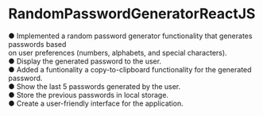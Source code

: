 # RandomPasswordGeneratorReactJS </br>

● Implemented a random password generator functionality that generates passwords based </br>
on user preferences (numbers, alphabets, and special characters). </br>
● Display the generated password to the user.</br>
● Added a funtionality a copy-to-clipboard functionality for the generated password.</br>
● Show the last 5 passwords generated by the user.</br>
● Store the previous passwords in local storage.</br>
● Create a user-friendly interface for the application.</br>
